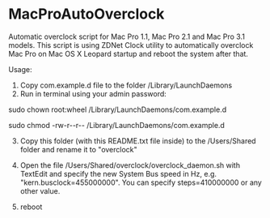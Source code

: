 # MacProAutoOverclock
Automatic overclock script for Mac Pro 1.1, Mac Pro 2.1 and Mac Pro 3.1 models. This script is using ZDNet Clock utility to automatically overclock Mac Pro on Mac OS X Leopard startup and reboot the system after that.

Usage:

1. Copy com.example.d file to the folder /Library/LaunchDaemons
2. Run in terminal using your admin password:

sudo chown root:wheel /Library/LaunchDaemons/com.example.d

sudo chmod -rw-r--r-- /Library/LaunchDaemons/com.example.d

3. Copy this folder (with this README.txt file inside) to the /Users/Shared folder and rename it to "overclock"
4. Open the file /Users/Shared/overclock/overclock_daemon.sh with TextEdit and specify the new System Bus speed in Hz, e.g. "kern.busclock=455000000". You can specify steps=410000000 or any other value.

5. reboot
